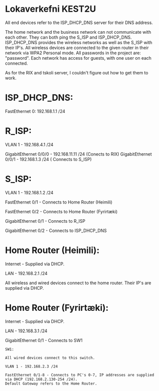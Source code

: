 # Lokaverkefni KEST2U

All end devices refer to the ISP_DHCP_DNS server for their DNS address.

The home network and the business network can not communicate with each other.
They can both ping the S_ISP and ISP_DHCP_DNS.
ISP_DHCP_DNS provides the wireless networks as well as the S_ISP with their IP's.
All wireless devices are connected to the given router in their network via WPA2 Personal mode.
All passwords in the project are: "password".
Each network has access for guests, with one user on each connected.

As for the RIX and tskoli server, I couldn't figure out how to get them to work.


# ISP_DHCP_DNS:

FastEthernet 0: 192.168.1.1 /24

# R_ISP:

VLAN 1 - 192.168.4.1 /24

GigabitEthernet 0/0/0 - 192.168.11.11 /24 (Conects to RIX)
GigabitEthernet 0/0/1 - 192.168.1.3 /24 ( Connects to S_ISP)

# S_ISP:

VLAN 1 - 192.168.1.2 /24

FastEthernet 0/1 - Connects to Home Router (Heimili)

FastEthernet 0/2 - Connects to Home Router (Fyrirtæki)

GigabitEthernet 0/1 - Connects to R_ISP

GigabitEthernet 0/2 - Connects to ISP_DHCP_DNS

# Home Router (Heimili):

Internet - Supplied via DHCP.

LAN - 192.168.2.1 /24

All wireless and wired devices connect to the home router. Their IP's are supplied via DHCP.

# Home Router (Fyrirtæki):

Internet - Supplied via DHCP.

LAN - 192.168.3.1 /24

GigabitEthernet 0/1 - Connects to SW1
	
	SW1:

	All wired devices connect to this switch.

	VLAN 1 - 192.168.2.3 /24	

	FastEthernet 0/1-8 - Connects to PC's 0-7, IP addresses are supplied via DHCP (192.168.2.130-254 /24).
	Default Gateway refers to the Home Router.
